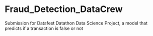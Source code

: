 # Fraud_Detection_DataCrew
Submission for Datafest Datathon Data Science Project, a model that predicts if a transaction is false or not
